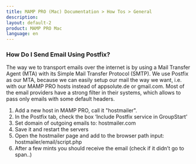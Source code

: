 ```yaml
---
title: MAMP PRO (Mac) Documentation > How Tos > General
description: 
layout: default-2
product: MAMP PRO Mac
language: en
---
```


### How Do I Send Email Using Postfix?

The way we to transport emails over the internet is by using a Mail Transfer Agent (MTA) with its Simple Mail Transfer Protocol (SMTP). We use Postfix as our MTA, because we can easily setup our mail the way we want, i.e. with our MAMP PRO hosts instead of appsolute.de or gmail.com. Most of the email providers have a strong filter in their systems, which allows to pass only emails with some default headers. 

1. Add a new host in MAMP PRO,  call it  "hostmailer". 
2. In the Postfix tab, check the box ‘Include Postfix service in GroupStart’
3. Set domain of outgoing emails to: hostmailer.com 
4. Save it and restart the servers
5. Open the hostmailer page and add to the browser path input: hostmailer/email/script.php
6. After a few mints you should receive the email (check if it didn’t go to span..)





